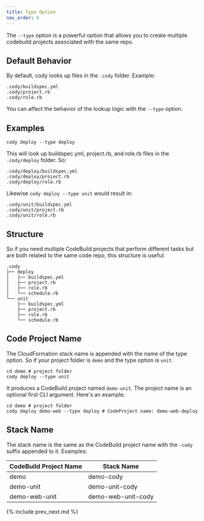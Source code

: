 ```yaml
---
title: Type Option
nav_order: 6
---
```


The `--type` option is a powerful option that allows you to create multiple codebuild projects associated with the same repo.

## Default Behavior

By default, cody looks up files in the `.cody` folder.  Example:

    .cody/buildspec.yml
    .cody/project.rb
    .cody/role.rb

You can affect the behavior of the lookup logic with the `--type` option.

## Examples

    cody deploy --type deploy

This will look up buildspec.yml, project.rb, and role.rb files in the `.cody/deploy` folder. So:

    .cody/deploy/buildspec.yml
    .cody/deploy/project.rb
    .cody/deploy/role.rb

Likewise `cody deploy --type unit` would result in:

    .cody/unit/buildspec.yml
    .cody/unit/project.rb
    .cody/unit/role.rb

## Structure

So if you need multiple CodeBuild projects that perform different tasks but are both related to the same code repo, this structure is useful:

    .cody
    ├── deploy
    │   ├── buildspec.yml
    │   ├── project.rb
    │   ├── role.rb
    │   └── schedule.rb
    └── unit
        ├── buildspec.yml
        ├── project.rb
        ├── role.rb
        └── schedule.rb

## Code Project Name

The CloudFormation stack name is appended with the name of the type option. So if your project folder is `demo` and the type option is `unit`.

    cd demo # project folder
    cody deploy --type unit

It produces a CodeBuild project named `demo-unit`.  The project name is an optional first CLI argument. Here's an example:

    cd demo # project folder
    cody deploy demo-web --type deploy # CodeProject name: demo-web-deploy

## Stack Name

The stack name is the same as the CodeBuild project name with the `-cody` suffix appended to it.  Examples:

CodeBuild Project Name | Stack Name
--- | ---
demo | demo-cody
demo-unit | demo-unit-cody
demo-web-unit | demo-web-unit-cody

{% include prev_next.md %}
